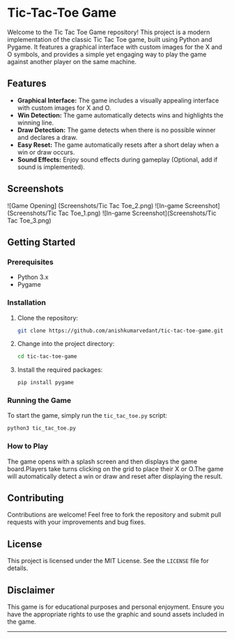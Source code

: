 # Tic-Tac-Toe Game

Welcome to the Tic Tac Toe Game repository! This project is a modern implementation of the classic Tic Tac Toe game, built using Python and Pygame. It features a graphical interface with custom images for the X and O symbols, and provides a simple yet engaging way to play the game against another player on the same machine.

## Features

- **Graphical Interface:** The game includes a visually appealing interface with custom images for X and O.
- **Win Detection:** The game automatically detects wins and highlights the winning line.
- **Draw Detection:** The game detects when there is no possible winner and declares a draw.
- **Easy Reset:** The game automatically resets after a short delay when a win or draw occurs.
- **Sound Effects:** Enjoy sound effects during gameplay (Optional, add if sound is implemented).

## Screenshots

![Game Opening] (Screenshots/Tic Tac Toe_2.png)
![In-game Screenshot](Screenshots/Tic Tac Toe_1.png)
![In-game Screenshot](Screenshots/Tic Tac Toe_3.png)

## Getting Started

### Prerequisites

- Python 3.x
- Pygame

### Installation

1. Clone the repository:
    ```bash
    git clone https://github.com/anishkumarvedant/tic-tac-toe-game.git
    ```

2. Change into the project directory:
    ```bash
    cd tic-tac-toe-game
    ```

3. Install the required packages:
    ```bash
    pip install pygame
    ```

### Running the Game

To start the game, simply run the `tic_tac_toe.py` script:
```bash
python3 tic_tac_toe.py
```

### How to Play

The game opens with a splash screen and then displays the game board.Players take turns clicking on the grid to place their X or O.The game will automatically detect a win or draw and reset after displaying the result.

## Contributing

Contributions are welcome! Feel free to fork the repository and submit pull requests with your improvements and bug fixes.

## License

This project is licensed under the MIT License. See the `LICENSE` file for details.

## Disclaimer

This game is for educational purposes and personal enjoyment. Ensure you have the appropriate rights to use the graphic and sound assets included in the game.

---
